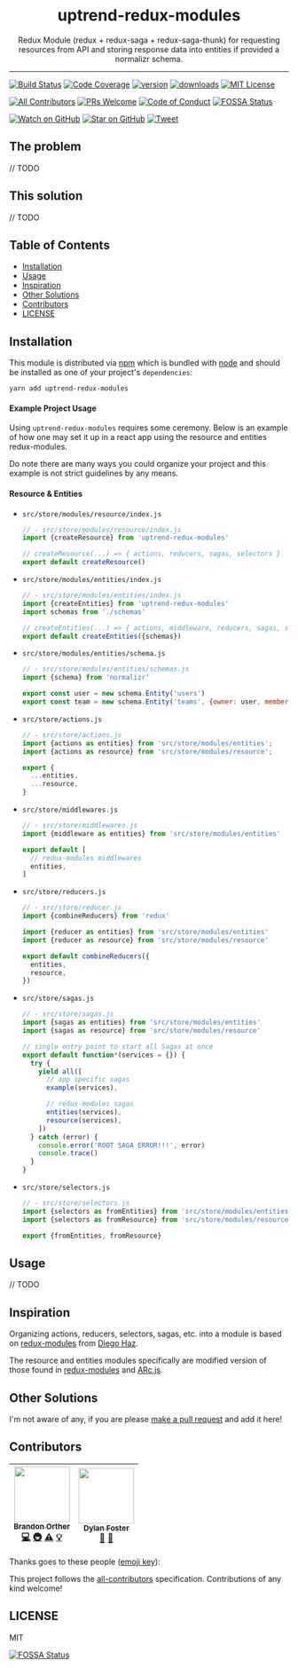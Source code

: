 <div align="center">
<h1>uptrend-redux-modules</h1>

<p>Redux Module (redux + redux-saga + redux-saga-thunk) for requesting resources from API and storing response data into entities if provided a normalizr schema.</p>
</div>

<hr />

[![Build Status][build-badge]][build]
[![Code Coverage][coverage-badge]][coverage]
[![version][version-badge]][package]
[![downloads][downloads-badge]][npmtrends]
[![MIT License][license-badge]][license]

[![All Contributors](https://img.shields.io/badge/all_contributors-2-orange.svg?style=flat-square)](#contributors)
[![PRs Welcome][prs-badge]][prs]
[![Code of Conduct][coc-badge]][coc]
[![FOSSA Status](https://app.fossa.io/api/projects/git%2Bgithub.com%2Fuptrend-tech%2Fuptrend-redux-modules.svg?type=shield)](https://app.fossa.io/projects/git%2Bgithub.com%2Fuptrend-tech%2Fuptrend-redux-modules?ref=badge_shield)

[![Watch on GitHub][github-watch-badge]][github-watch]
[![Star on GitHub][github-star-badge]][github-star]
[![Tweet][twitter-badge]][twitter]

## The problem

// TODO

## This solution

// TODO

## Table of Contents

<!-- START doctoc generated TOC please keep comment here to allow auto update -->

<!-- DON'T EDIT THIS SECTION, INSTEAD RE-RUN doctoc TO UPDATE -->

* [Installation](#installation)
* [Usage](#usage)
* [Inspiration](#inspiration)
* [Other Solutions](#other-solutions)
* [Contributors](#contributors)
* [LICENSE](#license)

<!-- END doctoc generated TOC please keep comment here to allow auto update -->

## Installation

This module is distributed via [npm][npm] which is bundled with [node][node] and
should be installed as one of your project's `dependencies`:

```
yarn add uptrend-redux-modules
```

#### Example Project Usage

Using `uptrend-redux-modules` requires some ceremony. Below is an example of how
one may set it up in a react app using the resource and entities redux-modules.

Do note there are many ways you could organize your project and this example is
not strict guidelines by any means.

#### Resource & Entities

* `src/store/modules/resource/index.js`

  ```js
  // - src/store/modules/resource/index.js
  import {createResource} from 'uptrend-redux-modules'

  // createResource(...) => { actions, reducers, sagas, selectors }
  export default createResource()
  ```

* `src/store/modules/entities/index.js`

  ```js
  // - src/store/modules/entities/index.js
  import {createEntities} from 'uptrend-redux-modules'
  import schemas from './schemas'

  // createEntities(...) => { actions, middleware, reducers, sagas, selectors }
  export default createEntities({schemas})
  ```

* `src/store/modules/entities/schema.js`

  ```js
  // - src/store/modules/entities/schemas.js
  import {schema} from 'normalizr'

  export const user = new schema.Entity('users')
  export const team = new schema.Entity('teams', {owner: user, members: [user]})
  ```

* `src/store/actions.js`

  ```js
  // - src/store/actions.js
  import {actions as entities} from 'src/store/modules/entities';
  import {actions as resource} from 'src/store/modules/resource';

  export {
    ...entities,
    ...resource,
  }
  ```

* `src/store/middlewares.js`

  ```js
  // - src/store/middlewares.js
  import {middleware as entities} from 'src/store/modules/entities'

  export default [
    // redux-modules middlewares
    entities,
  ]
  ```

- `src/store/reducers.js`

  ```js
  // - src/store/reducer.js
  import {combineReducers} from 'redux'

  import {reducer as entities} from 'src/store/modules/entities'
  import {reducer as resource} from 'src/store/modules/resource'

  export default combineReducers({
    entities,
    resource,
  })
  ```

- `src/store/sagas.js`

  ```js
  // - src/store/sagas.js
  import {sagas as entities} from 'src/store/modules/entities'
  import {sagas as resource} from 'src/store/modules/resource'

  // single entry point to start all Sagas at once
  export default function*(services = {}) {
    try {
      yield all([
        // app specific sagas
        example(services),

        // redux-modules sagas
        entities(services),
        resource(services),
      ])
    } catch (error) {
      console.error('ROOT SAGA ERROR!!!', error)
      console.trace()
    }
  }
  ```

- `src/store/selectors.js`

  ```js
  // - src/store/selectors.js
  import {selectors as fromEntities} from 'src/store/modules/entities'
  import {selectors as fromResource} from 'src/store/modules/resource'

  export {fromEntities, fromResource}
  ```

## Usage

// TODO

## Inspiration

Organizing actions, reducers, selectors, sagas, etc. into a module is based on
[redux-modules][redux-modules] from [Diego Haz](https://twitter.com/diegohaz).

The resource and entities modules specifically are modified version of those
found in [redux-modules][redux-modules] and [ARc.js][arc-redux-modules].

## Other Solutions

I'm not aware of any, if you are please [make a pull request][prs] and add it
here!

## Contributors

<!-- ALL-CONTRIBUTORS-LIST:START - Do not remove or modify this section -->

<!-- prettier-ignore -->
| [<img src="https://avatars3.githubusercontent.com/u/126236?v=4" width="100px;"/><br /><sub><b>Brandon Orther</b></sub>](http://uptrend.tech)<br />[💻](https://github.com/uptrend-tech/redux-modules-resource-entities/commits?author=orther "Code") [🚇](#infra-orther "Infrastructure (Hosting, Build-Tools, etc)") [⚠️](https://github.com/uptrend-tech/redux-modules-resource-entities/commits?author=orther "Tests") [💡](#example-orther "Examples") | [<img src="https://avatars1.githubusercontent.com/u/3457993?v=4" width="100px;"/><br /><sub><b>Dylan Foster</b></sub>](https://www.linkedin.com/profile/view?id=233369645)<br />[🐛](https://github.com/uptrend-tech/redux-modules-resource-entities/issues?q=author%3Adyyylan "Bug reports") [🤔](#ideas-dyyylan "Ideas, Planning, & Feedback") |
| :---: | :---: |

<!-- ALL-CONTRIBUTORS-LIST:END -->

Thanks goes to these people ([emoji key][emojis]):

<!-- ALL-CONTRIBUTORS-LIST:START - Do not remove or modify this section -->

<!-- prettier-ignore -->
<!-- ALL-CONTRIBUTORS-LIST:END -->

This project follows the [all-contributors][all-contributors] specification.
Contributions of any kind welcome!

## LICENSE

MIT

[npm]: https://www.npmjs.com/
[node]: https://nodejs.org
[build-badge]: https://img.shields.io/travis/uptrend-tech/uptrend-redux-modules.svg?style=flat-square
[build]: https://travis-ci.org/uptrend-tech/uptrend-redux-modules
[coverage-badge]: https://img.shields.io/codecov/c/github/uptrend-tech/uptrend-redux-modules.svg?style=flat-square
[coverage]: https://codecov.io/github/uptrend-tech/uptrend-redux-modules
[version-badge]: https://img.shields.io/npm/v/uptrend-redux-modules.svg?style=flat-square
[package]: https://www.npmjs.com/package/uptrend-redux-modules
[downloads-badge]: https://img.shields.io/npm/dm/uptrend-redux-modules.svg?style=flat-square
[npmtrends]: http://www.npmtrends.com/uptrend-redux-modules
[license-badge]: https://img.shields.io/npm/l/uptrend-redux-modules.svg?style=flat-square
[license]: https://github.com/uptrend-tech/uptrend-redux-modules/blob/master/LICENSE
[prs-badge]: https://img.shields.io/badge/PRs-welcome-brightgreen.svg?style=flat-square
[prs]: http://makeapullrequest.com
[donate-badge]: https://img.shields.io/badge/$-support-green.svg?style=flat-square
[coc-badge]: https://img.shields.io/badge/code%20of-conduct-ff69b4.svg?style=flat-square
[coc]: https://github.com/uptrend-tech/uptrend-redux-modules/blob/master/other/CODE_OF_CONDUCT.md
[github-watch-badge]: https://img.shields.io/github/watchers/uptrend-tech/uptrend-redux-modules.svg?style=social
[github-watch]: https://github.com/uptrend-tech/uptrend-redux-modules/watchers
[github-star-badge]: https://img.shields.io/github/stars/uptrend-tech/uptrend-redux-modules.svg?style=social
[github-star]: https://github.com/uptrend-tech/uptrend-redux-modules/stargazers
[twitter]: https://twitter.com/intent/tweet?text=Check%20out%20uptrend-redux-modules%20by%20%40uptrend-tech%20https%3A%2F%2Fgithub.com%2Fuptrend-tech%2Fuptrend-redux-modules%20%F0%9F%91%8D
[twitter-badge]: https://img.shields.io/twitter/url/https/github.com/uptrend-tech/uptrend-redux-modules.svg?style=social
[emojis]: https://github.com/uptrend-tech/all-contributors#emoji-key
[all-contributors]: https://github.com/uptrend-tech/all-contributors
[arc-redux-modules]: https://github.com/diegohaz/arc/wiki/Redux-modules
[redux-modules]: https://github.com/diegohaz/redux-modules


[![FOSSA Status](https://app.fossa.io/api/projects/git%2Bgithub.com%2Fuptrend-tech%2Fuptrend-redux-modules.svg?type=large)](https://app.fossa.io/projects/git%2Bgithub.com%2Fuptrend-tech%2Fuptrend-redux-modules?ref=badge_large)